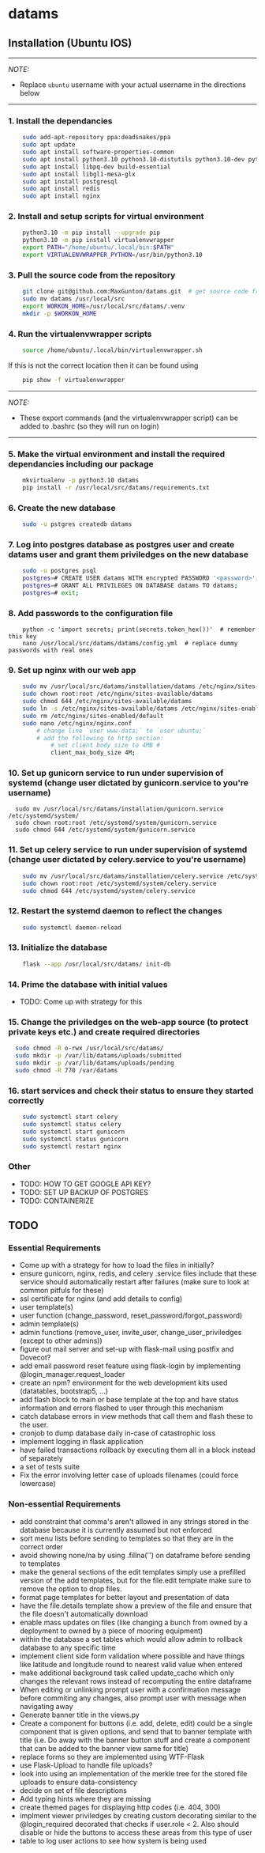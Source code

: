 # datams

## Installation (Ubuntu IOS)

---
*NOTE:*
- Replace `ubuntu` username with your actual username in the directions below

---

### 1. Install the dependancies
```bash
    sudo add-apt-repository ppa:deadsnakes/ppa
    sudo apt update
    sudo apt install software-properties-common
    sudo apt install python3.10 python3.10-distutils python3.10-dev python3.10-venv python3-pip
    sudo apt install libpq-dev build-essential
    sudo apt install libgl1-mesa-glx
    sudo apt install postgresql
    sudo apt install redis
    sudo apt install nginx
```

### 2. Install and setup scripts for virtual environment
```bash
    python3.10 -m pip install --upgrade pip
    python3.10 -m pip install virtualenvwrapper
    export PATH="/home/ubuntu/.local/bin:$PATH"
    export VIRTUALENVWRAPPER_PYTHON=/usr/bin/python3.10
```

### 3. Pull the source code from the repository

```bash
    git clone git@github.com:MaxGunton/datams.git  # get source code from git
    sudo mv datams /usr/local/src
    export WORKON_HOME=/usr/local/src/datams/.venv
    mkdir -p $WORKON_HOME
```
   

### 4. Run the virtualenvwrapper scripts
```bash
    source /home/ubuntu/.local/bin/virtualenvwrapper.sh
```

If this is not the correct location then it can be found using
```bash
    pip show -f virtualenvwrapper
```

---
*NOTE:*
- These export commands (and the virtualenvwrapper script) can be added to .bashrc (so they will run on login)

---

### 5. Make the virtual environment and install the required dependancies including our package
```bash
    mkvirtualenv -p python3.10 datams
    pip install -r /usr/local/src/datams/requirements.txt
```

### 6. Create the new database
```bash
    sudo -u pstgres createdb datams
```

### 7. Log into postgres database as postgres user and create datams user and grant them priviledges on the new database
```bash
    sudo -u postgres psql
    postgres=# CREATE USER datams WITH encrypted PASSWORD '<password>';  # remember this password
    postgres=# GRANT ALL PRIVILEGES ON DATABASE datams TO datams;
    postgres=# exit;
```

### 8. Add passwords to the configuration file
```
    python -c 'import secrets; print(secrets.token_hex())'  # remember this key
    nano /usr/local/src/datams/datams/config.yml  # replace dummy passwords with real ones
```

### 9. Set up nginx with our web app
```bash
    sudo mv /usr/local/src/datams/installation/datams /etc/nginx/sites-available/  # move our site config
    sudo chown root:root /etc/nginx/sites-available/datams
    sudo chmod 644 /etc/nginx/sites-available/datams
    sudo ln -s /etc/nginx/sites-available/datams /etc/nginx/sites-enabled/
    sudo rm /etc/nginx/sites-enabled/default
    sudo nano /etc/nginx/nginx.conf 
        # change line `user www-data;` to `user ubuntu;`
        # add the following to http section: 
            # set client body size to 4MB #
            client_max_body_size 4M;
```

### 10. Set up gunicorn service to run under supervision of systemd (change user dictated by gunicorn.service to you're username)
```
  sudo mv /usr/local/src/datams/installation/gunicorn.service /etc/systemd/system/
  sudo chown root:root /etc/systemd/system/gunicorn.service
  sudo chmod 644 /etc/systemd/system/gunicorn.service
```

### 11. Set up celery service to run under supervision of systemd (change user dictated by celery.service to you're username)
```bash
    sudo mv /usr/local/src/datams/installation/celery.service /etc/systemd/system/
    sudo chown root:root /etc/systemd/system/celery.service
    sudo chmod 644 /etc/systemd/system/celery.service
```

### 12. Restart the systemd daemon to reflect the changes
```bash
    sudo systemctl daemon-reload
```

### 13. Initialize the database
```bash
    flask --app /usr/local/src/datams/ init-db
```

### 14. Prime the database with initial values
- TODO: Come up with strategy for this

### 15. Change the priviledges on the web-app source (to protect private keys etc.) and create required directories
```bash
  sudo chmod -R o-rwx /usr/local/src/datams/
  sudo mkdir -p /var/lib/datams/uploads/submitted
  sudo mkdir -p /var/lib/datams/uploads/pending
  sudo chmod -R 770 /var/datams
```

### 16. start services and check their status to ensure they started correctly
```bash
    sudo systemctl start celery
    sudo systemctl status celery
    sudo systemctl start gunicorn
    sudo systemctl status gunicorn
    sudo systemctl restart nginx
```

### Other
- TODO: HOW TO GET GOOGLE API KEY?
- TODO: SET UP BACKUP OF POSTGRES
- TODO: CONTAINERIZE


## TODO

### Essential Requirements
   - Come up with a strategy for how to load the files in initially?
   - ensure gunicorn, nginx, redis, and celery .service files include that these service should automatically restart after failures (make sure to look at common pitfuls for these)
   - ssl certificate for nginx (and add details to config)
   - user template(s)
   - user function (change_password, reset_password/forgot_password)
   - admin template(s)
   - admin functions (remove_user, invite_user, change_user_priviledges (except to other admins))
   - figure out mail server and set-up with flask-mail using postfix and Dovecot?
   - add email password reset feature using flask-login by implementing @login_manager.request_loader
   - create an npm? environment for the web development kits used (datatables, bootstrap5, ...)
   - add flash block to main or base template at the top and have status information and errors flashed
     to user through this mechanism
   - catch database errors in view methods that call them and flash these to the user.  
   - cronjob to dump database daily in-case of catastrophic loss
   - implement logging in flask application
   - have failed transactions rollback by executing them all in a block instead of separately
   - a set of tests suite
   - Fix the error involving letter case of uploads filenames (could force lowercase)
   
### Non-essential Requirements
   - add constraint that comma's aren't allowed in any strings stored in the database because it is currently assumed but not enforced
   - sort menu lists before sending to templates so that they are in the correct order
   - avoid showing none/na by using .fillna('') on dataframe before sending to templates
   - make the general sections of the edit templates simply use a prefilled version of the add templates, but for the file.edit template make sure to remove the option to drop files.  
   - format page templates for better layout and presentation of data
   - have the file.details template show a preview of the file and ensure that the file doesn't automatically download
   - enable mass updates on files (like changing a bunch from owned by a deployment to owned by a piece of mooring equipment)
   - within the database a set tables which would allow admin to rollback database to any specific time
   - implement client side form validation where possible and have things like latitude and longitude round to nearest valid value when entered
   - make additional background task called update_cache which only changes the relevant rows instead of recomputing the entire dataframe
   - When editing or unlinking prompt user with a confirmation message before commiting any changes, also prompt user with message when navigating away
   - Generate banner title in the views.py
   - Create a component for buttons (i.e. add, delete, edit) could be a single component that is given options, and send that to banner template with title (i.e. Do away with the banner button stuff and create a component that can be added to the banner view same for title)
   - replace forms so they are implemented using WTF-Flask
   - use Flask-Upload to handle file uploads?
   - look into using an implementation of the merkle tree for the stored file uploads to ensure data-consistency
   - decide on set of file descriptions
   - Add typing hints where they are missing
   - create themed pages for displaying http codes (i.e. 404, 300)
   - implment viewer priviledges by creating custom decorating similar to the @login_required decorated
     that checks if user.role < 2.  Also should disable or hide the buttons to access these areas from this type of user
   - table to log user actions to see how system is being used
